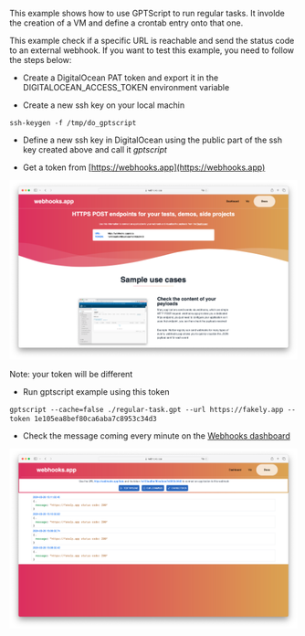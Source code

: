 This example shows how to use GPTScript to run regular tasks. It involde the creation of a VM and define a crontab entry onto that one.  

This example check if a specific URL is reachable and send the status code to an external webhook. If you want to test this example, you need to follow the steps below:

- Create a DigitalOcean PAT token and export it in the DIGITALOCEAN_ACCESS_TOKEN environment variable

- Create a new ssh key on your local machin

```
ssh-keygen -f /tmp/do_gptscript
```

- Define a new ssh key in DigitalOcean using the public part of the ssh key created above and call it *gptscript*

- Get a token from [https://webhooks.app](https://webhooks.app)

![webhooks](./picts/webhooks-1.png)

Note: your token will be different

- Run gptscript example using this token

```
gptscript --cache=false ./regular-task.gpt --url https://fakely.app --token 1e105ea8bef80ca6aba7c8953c34d3
```

- Check the message coming every minute on the [Webhooks dashboard](https://webhooks.app/dashboard)

![webhooks](./picts/webhooks-2.png)